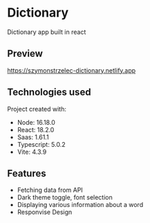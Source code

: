 # Dictionary
Dictionary app built in react

## Preview
https://szymonstrzelec-dictionary.netlify.app

## Technologies used
Project created with:
* Node: 16.18.0
* React: 18.2.0
* Saas: 1.61.1
* Typescript: 5.0.2
* Vite: 4.3.9


## Features
* Fetching data from API
* Dark theme toggle, font selection
* Displaying various information about a word
* Responvise Design


